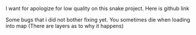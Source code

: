 I want for apologize for low quality on this snake project.
Here is github link

Some bugs that i did not bother fixing yet.
You sometimes die when loading into map (There are layers as to why it happens)
